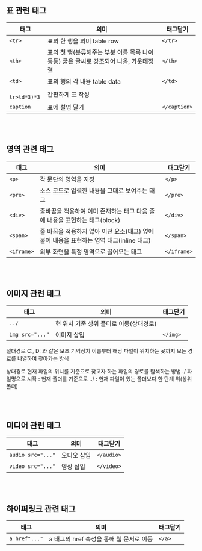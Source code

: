 ## 표 관련 태그

  | 태그 | 의미 | 태그닫기 |
  | --- | --- | --- |
  | `<tr>` |  표의 한 행을 의미 table row | `</tr>` |
  | `<th>` | 표의 첫 행(분류해주는 부분 이름 목록 나이 등등) 굵은 글씨로 강조되어 나옴, 가운데정렬 | `</th>` |
  | `<td>` | 표의 행의 각 내용 table data | `</td>` |
  | ` tr>td*3)*3` | 간편하게 표 작성 | |
  | `caption` | 표에 설명 달기 | `</caption>` |
  
  <br><br>
  
  
 ## 영역 관련 태그
  | 태그 | 의미 | 태그닫기 |
  | --- | --- | --- |
  | `<p>` | 각 문단의 영역을 지정 | `</p>` |
  | `<pre>` | 소스 코드로 입력한 내용을 그대로 보여주는 태그 | `</pre>` |
  | `<div>` | 줄바꿈을 적용하여 이미 존재하는 태그 다음 줄에 내용을 표현하는 태그(block) | `</div>` |
  | `<span>` | 줄 바꿈을 적용하지 않아 이전 요소(태그) 옆에 붙어 내용을 표현하는 영역 태그(inline 태그) | `</span>` |
  | `<iframe>` | 외부 화면을 특정 영역으로 끌어오는 태그 | `</iframe>` |
  
  <br><br>
  
  
 ## 이미지 관련 태그
  | 태그 | 의미 | 태그닫기 |
  | --- | --- | --- |
  | `../` | 현 위치 기준 상위 폴더로 이동(상대경로)
  | `img src="..."` | 이미지 삽입 | `</img>` |
  
절대경로
C:, D: 와 같은 보조 기억장치 이름부터 해당 파일이 위치하는 곳까지 모든 경로를 나열하여 찾아가는 방식

상대경로
현재 파일의 위치를 기준으로 찾고자 하는 파일의 경로를 탐색하는 방법
./ 파일명으로 시작 : 현재 폴더를 기준으로
../ : 현재 파일이 있는 폴더보다 한 단계 위(상위폴더)
  
  <br><br>
  
 ## 미디어 관련 태그 
  | 태그 | 의미 | 태그닫기 |
  | --- | --- | --- |
  | `audio src="..."` | 오디오 삽입 | `</audio>` |
  | `video src="..."` | 영상 삽입 | `</video>` |

  <br><br>

## 하이퍼링크 관련 태그
  | 태그 | 의미 | 태그닫기 |
  | --- | --- | --- |
  | `a href"..."` | a 태그의 href 속성을 통해 웹 문서로 이동 | `</a>` |
  
  <br><br>
